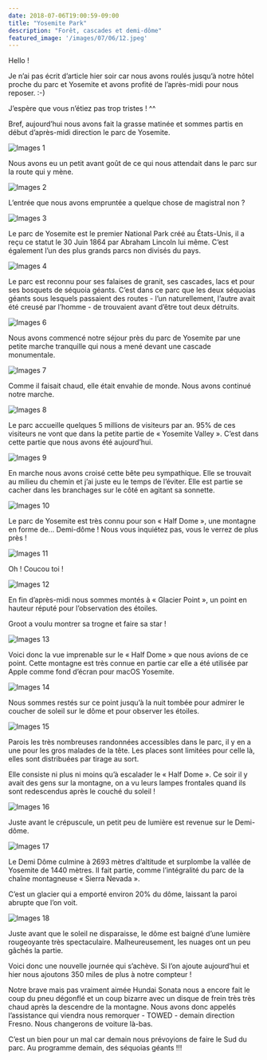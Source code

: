 ```yaml
---
date: 2018-07-06T19:00:59-09:00
title: "Yosemite Park"
description: "Forêt, cascades et demi-dôme"
featured_image: '/images/07/06/12.jpeg'
---
```


Hello !

Je n’ai pas écrit d’article hier soir car nous avons roulés jusqu’à notre hôtel proche du parc et Yosemite et avons profité de l’après-midi pour nous reposer. :-)

J’espère que vous n’étiez pas trop tristes ! ^^

Bref, aujourd’hui nous avons fait la grasse matinée et sommes partis en début d’après-midi direction le parc de Yosemite.  

![Images 1](/images/07/06/1.jpeg)

Nous avons eu un petit avant goût de ce qui nous attendait dans le parc sur la route qui y mène. 

![Images 2](/images/07/06/2.jpeg)

L’entrée que nous avons empruntée a quelque chose de magistral non ?

![Images 3](/images/07/06/3.jpeg)

Le parc de Yosemite est le premier National Park créé au États-Unis, il a reçu ce statut le 30 Juin 1864 par Abraham Lincoln lui même. C’est également l’un des plus grands parcs non divisés du pays. 

![Images 4](/images/07/06/4.jpeg)

Le parc est reconnu pour ses falaises de granit, ses cascades, lacs et pour ses bosquets de séquoia géants. C’est dans ce parc que les deux séquoias géants sous lesquels passaient des routes - l’un naturellement, l’autre avait été creusé par l’homme - de trouvaient avant d’être tout deux détruits. 

![Images 6](/images/07/06/6.jpeg)

Nous avons commencé notre séjour près du parc de Yosemite par une petite marche tranquille qui nous a mené devant une cascade monumentale. 

![Images 7](/images/07/06/7.jpeg)

Comme il faisait chaud, elle était envahie de monde. Nous avons continué notre marche. 

![Images 8](/images/07/06/8.jpeg)

Le parc accueille quelques 5 millions de visiteurs par an. 95% de ces visiteurs ne vont que dans la petite partie de « Yosemite Valley ». C’est dans cette partie que nous avons été aujourd’hui.  

![Images 9](/images/07/06/9.jpeg)

En marche nous avons croisé cette bête peu sympathique. Elle se trouvait au milieu du chemin et j’ai juste eu le temps de l’éviter. Elle est partie se cacher dans les branchages sur le côté en agitant sa sonnette. 

![Images 10](/images/07/06/10.jpeg)

Le parc de Yosemite est très connu pour son « Half Dome », une montagne en forme de... Demi-dôme ! Nous vous inquiétez pas, vous le verrez de plus près ! 

![Images 11](/images/07/06/11.jpeg)

Oh ! Coucou toi !

![Images 12](/images/07/06/12.jpeg)

En fin d’après-midi nous sommes montés à « Glacier Point », un point en hauteur réputé pour l’observation des étoiles. 

Groot a voulu montrer sa trogne et faire sa star !

![Images 13](/images/07/06/13.jpeg)

Voici donc la vue imprenable sur le « Half Dome » que nous avions de ce point. Cette montagne est très connue en partie car elle a été utilisée par Apple comme fond d’écran pour macOS Yosemite. 

![Images 14](/images/07/06/14.jpeg)

Nous sommes restés sur ce point jusqu’à la nuit tombée pour admirer le coucher de soleil sur le dôme et pour observer les étoiles. 

![Images 15](/images/07/06/15.jpeg)

Parois les très nombreuses randonnées accessibles dans le parc, il y en a une pour les gros malades de la tête. Les places sont limitées pour celle là, elles sont distribuées par tirage au sort. 

Elle consiste ni plus ni moins qu’à escalader le « Half Dome ». Ce soir il y avait des gens sur la montagne, on a vu leurs lampes frontales quand ils sont redescendus après le couché du soleil !

![Images 16](/images/07/06/16.jpeg)

Juste avant le crépuscule, un petit peu de lumière est revenue sur le Demi-dôme. 

![Images 17](/images/07/06/17.jpeg)

Le Demi Dôme culmine à 2693 mètres d’altitude et surplombe la vallée de Yosemite de 1440 mètres. Il fait partie, comme l’intégralité du parc de la chaîne montagneuse « Sierra Nevada ». 

C’est un glacier qui a emporté environ 20% du dôme, laissant la paroi abrupte que l’on voit. 

![Images 18](/images/07/06/18.jpeg)

Juste avant que le soleil ne disparaisse, le dôme est baigné d’une lumière rougeoyante très spectaculaire. Malheureusement, les nuages ont un peu gâchés la partie. 

Voici donc une nouvelle journée qui s’achève. Si l’on ajoute aujourd’hui et hier nous ajoutons 350 miles de plus à notre compteur !

Notre brave mais pas vraiment aimée Hundai Sonata nous a encore fait le coup du pneu dégonflé et un coup bizarre avec un disque de frein très très chaud après la descendre de la montagne. Nous avons donc appelés l’assistance qui viendra nous remorquer - TOWED - demain direction Fresno. Nous changerons de voiture là-bas. 

C’est un bien pour un mal car demain nous prévoyions de faire le Sud du parc. Au programme demain, des séquoias géants !!!

